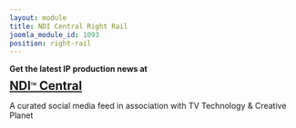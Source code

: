 ```yaml
---
layout: module
title: NDI Central Right Rail
joomla_module_id: 1093
position: right-rail
---
```

<!-- module: NDI Right Rail -->
<p style="margin-bottom: 0px;"><strong>Get the latest IP production news at</strong>
</p>
<h2 style="line-height: 1.2rem; margin-top: .45em;"><a href="http://www.ndicentral.com" target="_blank"><strong>NDI<sup style="font-size: .3em; top: -1.25em;">TM</sup> Central</strong></a>
</h2>
<p>A curated social media feed in association with TV Technology &amp; Creative Planet</p>
